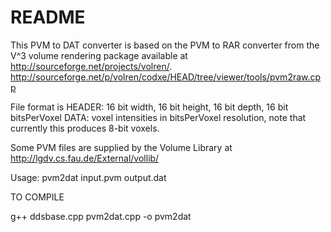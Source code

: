 # README #

This PVM to DAT converter is based on the PVM to RAR converter from the V^3 volume rendering package available at http://sourceforge.net/projects/volren/.
http://sourceforge.net/p/volren/codxe/HEAD/tree/viewer/tools/pvm2raw.cpp

File format is
HEADER: 16 bit width, 16 bit height, 16 bit depth, 16 bit bitsPerVoxel
DATA: voxel intensities in bitsPerVoxel resolution, note that currently this produces 8-bit voxels.

Some PVM files are supplied by the Volume Library at 
http://lgdv.cs.fau.de/External/vollib/

Usage: pvm2dat input.pvm output.dat


TO COMPILE

g++ ddsbase.cpp pvm2dat.cpp -o pvm2dat
